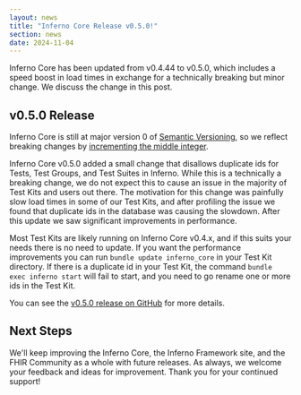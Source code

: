 ```yaml
---
layout: news
title: "Inferno Core Release v0.5.0!"
section: news
date: 2024-11-04
---
```


Inferno Core has been updated from v0.4.44 to v0.5.0, which includes a speed boost in load times in 
exchange for a technically breaking but minor change. We discuss the change in this post.

<!-- break -->

## v0.5.0 Release

Inferno Core is still at major version 0 of [Semantic Versioning](https://semver.org), so we reflect breaking
changes by [incrementing the middle integer](https://semver.org/#spec-item-8).

Inferno Core v0.5.0 added a small change that disallows duplicate ids for Tests, Test Groups, and Test
Suites in Inferno. While this is a technically a breaking change, we do not expect this to cause an
issue in the majority of Test Kits and users out there. The motivation for this change was painfully
slow load times in some of our Test Kits, and after profiling the issue we found that duplicate ids
in the database was causing the slowdown. After this update we saw significant improvements in performance.

Most Test Kits are likely running on Inferno Core v0.4.x, and if this suits your needs there is no need
to update. If you want the performance improvements you can run `bundle update inferno_core` in
your Test Kit directory. If there is a duplicate id in your Test Kit, the command `bundle exec inferno start`
will fail to start, and you need to go rename one or more ids in the Test Kit.

You can see the
[v0.5.0 release on GitHub](https://github.com/inferno-framework/inferno-core/releases/tag/v0.5.0)
for more details.

## Next Steps

We'll keep improving the Inferno Core, the Inferno Framework site, and the FHIR Community
as a whole with future releases. As always, we welcome your feedback and ideas for improvement.
Thank you for your continued support!
